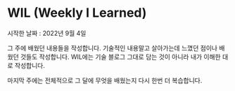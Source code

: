 # WIL (Weekly I Learned)

시작한 날짜 : 2022년 9월 4일

그 주에 배웠던 내용들을 작성합니다. 기술적인 내용말고 살아가는데 느꼈던 점이나 배웠던 것들도 작성합니다. WIL에는 기술 블로그 그대로 담는 것이 아니라 내가 이해한 대로 작성합니다.

마지막 주에는 전체적으로 그 달에 무엇을 배웠는지 다시 한번 더 복습합니다.
